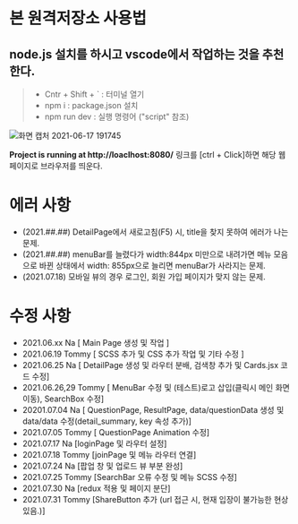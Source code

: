 # 본 원격저장소 사용법

## node.js 설치를 하시고 vscode에서 작업하는 것을 추천한다.

> - Cntr + Shift + ` : 터미널 열기
> - npm i : package.json 설치
> - npm run dev : 실행 명령어 ("script" 참조)

![화면 캡처 2021-06-17 191745](https://user-images.githubusercontent.com/53801395/122378199-b4cd4300-cfa0-11eb-8bba-c3292d5af458.jpg)

**Project is running at http://loaclhost:8080/** 링크를 [ctrl + Click]하면 해당 웹페이지로 브라우저를 띄운다.

# 에러 사항

- (2021.##.##) DetailPage에서 새로고침(F5) 시, title을 찾지 못하여 에러가 나는 문제.
- (2021.##.##) menuBar를 늘렸다가 width:844px 미만으로 내려가면 메뉴 모음으로 바뀐 상태에서 width: 855px으로 늘리면 menuBar가 사라지는 문제.
- (2021.07.18) 모바일 뷰의 경우 로그인, 회원 가입 페이지가 맞지 않는 문제.

# 수정 사항

- 2021.06.xx Na [ Main Page 생성 및 작업 ]
- 2021.06.19 Tommy [ SCSS 추가 및 CSS 추가 작업 및 기타 수정 ]
- 2021.06.25 Na [ DetailPage 생성 및 라우터 분배, 검색창 추가 및 Cards.jsx 코드 수정]
- 2021.06.26,29 Tommy [ MenuBar 수정 및 (테스트)로고 삽입(클릭시 메인 화면 이동), SearchBox 수정]
- 20201.07.04 Na [ QuestionPage, ResultPage, data/questionData 생성 및 data/data 수정(detail_summary, key 속성 추가)]
- 2021.07.05 Tommy [ QuestionPage Animation 수정]
- 2021.07.17 Na [loginPage 및 라우터 설정]
- 2021.07.18 Tommy [joinPage 및 메뉴 라우터 연결]
- 2021.07.24 Na [팝업 창 및 업로드 뷰 부분 완성]
- 2021.07.25 Tommy [SearchBar 오류 수정 및 메뉴 SCSS 수정]
- 2021.07.30 Na [redux 적용 및 페이지 분단]
- 2021.07.31 Tommy [ShareButton 추가 (url 접근 시, 현재 입장이 불가능한 현상 있음.)]
